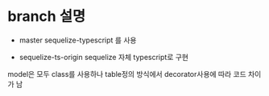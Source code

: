 # branch 설명
- master
sequelize-typescript 를 사용

- sequelize-ts-origin
sequelize 자체 typescript로 구현

model은 모두 class를 사용하나
table정의 방식에서 decorator사용에 따라 코드 차이가 남

